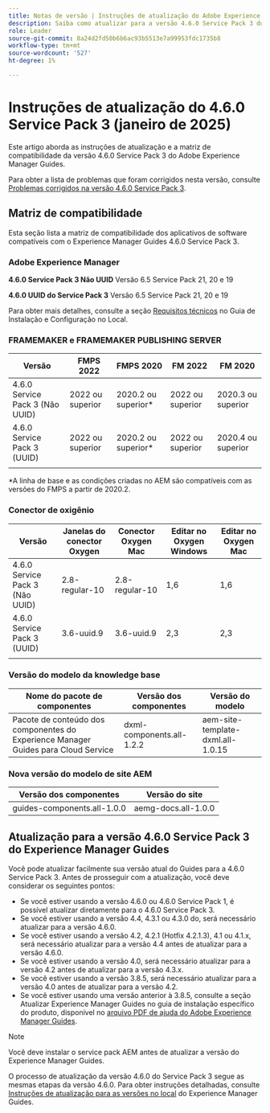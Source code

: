```yaml
---
title: Notas de versão | Instruções de atualização do Adobe Experience Manager Guides 4.6.0 Service Pack 3
description: Saiba como atualizar para a versão 4.6.0 Service Pack 3 do Adobe Experience Manager Guides
role: Leader
source-git-commit: 8a24d2fd50b6b6ac93b5513e7a99953fdc1735b8
workflow-type: tm+mt
source-wordcount: '527'
ht-degree: 1%

---
```


# Instruções de atualização do 4.6.0 Service Pack 3 (janeiro de 2025)

Este artigo aborda as instruções de atualização e a matriz de compatibilidade da versão 4.6.0 Service Pack 3 do Adobe Experience Manager Guides.

Para obter a lista de problemas que foram corrigidos nesta versão, consulte [Problemas corrigidos na versão 4.6.0 Service Pack 3](fixed-issues-4-6-0-sp2.md).

## Matriz de compatibilidade

Esta seção lista a matriz de compatibilidade dos aplicativos de software compatíveis com o Experience Manager Guides 4.6.0 Service Pack 3.

### Adobe Experience Manager

**4.6.0 Service Pack 3 Não UUID**
Versão 6.5 Service Pack 21, 20 e 19

**4.6.0 UUID do Service Pack 3**
Versão 6.5 Service Pack 21, 20 e 19

Para obter mais detalhes, consulte a seção [Requisitos técnicos](../install-guide/download-install-technical-requirements.md) no Guia de Instalação e Configuração no Local.

### FRAMEMAKER e FRAMEMAKER PUBLISHING SERVER

| Versão | FMPS 2022 | FMPS 2020 | FM 2022 | FM 2020 |
| --- | --- | --- | --- | --- |
| 4.6.0 Service Pack 3 (Não UUID) | 2022 ou superior | 2020.2 ou superior* | 2022 ou superior | 2020.3 ou superior |
| 4.6.0 Service Pack 3 (UUID) | 2022 ou superior | 2020.2 ou superior* | 2022 ou superior | 2020.4 ou superior |
| | | | |

*A linha de base e as condições criadas no AEM são compatíveis com as versões do FMPS a partir de 2020.2.

### Conector de oxigênio

| Versão | Janelas do conector Oxygen | Conector Oxygen Mac | Editar no Oxygen Windows | Editar no Oxygen Mac |
| --- | --- | --- |--- |--- |
| 4.6.0 Service Pack 3 (Não UUID) | 2.8-regular-10 | 2.8-regular-10 | 1,6 | 1,6 |
| 4.6.0 Service Pack 3 (UUID) | 3.6-uuid.9 | 3.6-uuid.9 | 2,3 | 2,3 |
|  |  |   |

### Versão do modelo da knowledge base

| Nome do pacote de componentes | Versão dos componentes | Versão do modelo |
|---|---|---|
| Pacote de conteúdo dos componentes do Experience Manager Guides para Cloud Service | dxml-components.all-1.2.2 | aem-site-template-dxml.all-1.0.15 |

### Nova versão do modelo de site AEM

| Versão dos componentes | Versão do site |
|---|---|
| guides-components.all-1.0.0 | aemg-docs.all-1.0.0 |

## Atualização para a versão 4.6.0 Service Pack 3 do Experience Manager Guides

Você pode atualizar facilmente sua versão atual do Guides para a 4.6.0 Service Pack 3. Antes de prosseguir com a atualização, você deve considerar os seguintes pontos:

- Se você estiver usando a versão 4.6.0 ou 4.6.0 Service Pack 1, é possível atualizar diretamente para o 4.6.0 Service Pack 3.
- Se você estiver usando a versão 4.4, 4.3.1 ou 4.3.0 do, será necessário atualizar para a versão 4.6.0.
- Se você estiver usando a versão 4.2, 4.2.1 (Hotfix 4.2.1.3), 4.1 ou 4.1.x, será necessário atualizar para a versão 4.4 antes de atualizar para a versão 4.6.0.
- Se você estiver usando a versão 4.0, será necessário atualizar para a versão 4.2 antes de atualizar para a versão 4.3.x.
- Se você estiver usando a versão 3.8.5, será necessário atualizar para a versão 4.0 antes de atualizar para a versão 4.2.
- Se você estiver usando uma versão anterior à 3.8.5, consulte a seção Atualizar Experience Manager Guides no guia de instalação específico do produto, disponível no [arquivo PDF de ajuda do Adobe Experience Manager Guides](https://helpx.adobe.com/br/xml-documentation-for-experience-manager/archive.html).

>[!NOTE]
>
>Você deve instalar o service pack AEM antes de atualizar a versão do Experience Manager Guides.

O processo de atualização da versão 4.6.0 do Service Pack 3 segue as mesmas etapas da versão 4.6.0. Para obter instruções detalhadas, consulte [Instruções de atualização para as versões no local](../install-guide/upgrade-xml-documentation.md) do Experience Manager Guides.
